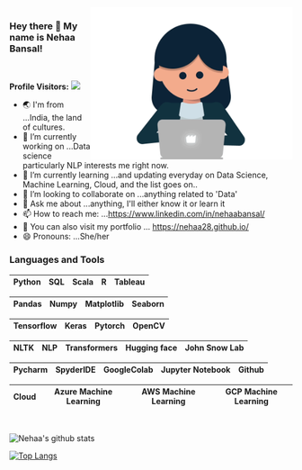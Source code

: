 <img align="right" alt="GIF" src="https://github.com/nehaa28/nehaa28/blob/main/girl.gif" width="360"/>

<!--https://i.imgur.com/9GNZGLH.gif

-->

### Hey there 👋 My name is Nehaa Bansal! 

<br>

**Profile Visitors:**     ![](https://Visitor-badge.glitch.me/badge?page_id=nehaa28.profileviews-badge)


<!--
**nehaa28/nehaa28** is a ✨ _special_ ✨ repository because its `README.md` (this file) appears on your GitHub profile.

Here are some ideas to get you started:
-->


- 🌏 I'm from ...India, the land of cultures.
- 🔭 I’m currently working on ...Data science particularly NLP interests me right now.
- 🌱 I’m currently learning ...and updating everyday on Data Science, Machine Learning, Cloud, and the list goes on..
- 👯 I’m looking to collaborate on ...anything related to 'Data'
- 💬 Ask me about ...anything, I'll either know it or learn it
- 📫 How to reach me: ...https://www.linkedin.com/in/nehaabansal/
- 💞️ You can also visit my portfolio ... https://nehaa28.github.io/
- 😄 Pronouns: ...She/her


### Languages and Tools


| Python | SQL | Scala | R | Tableau |
| :---: | :---: | :---: | :---: | :---: |

| Pandas | Numpy | Matplotlib | Seaborn | 
| :---: | :---: | :---: | :---: | 

| Tensorflow | Keras | Pytorch | OpenCV | 
| :---: | :---: | :---: | :---: |

| NLTK | NLP | Transformers | Hugging face | John Snow Lab |
| :---: | :---: | :---: | :---: | :---: |

| Pycharm | SpyderIDE | GoogleColab | Jupyter Notebook | Github |
| :---: | :---: | :---: | :---: | :---: |

| Cloud | Azure Machine Learning | AWS Machine Learning | GCP Machine Learning |
| :---: | :---: | :---: | :---: |

<br>


![Nehaa's github stats](https://github-readme-stats.vercel.app/api?username=nehaa28&show_icons=true&theme=dark)

[![Top Langs](https://github-readme-stats.vercel.app/api/top-langs/?username=nehaa28&layout=compact&show_icons=true&theme=dark)](https://github.com/nehaa28/github-readme-stats)






